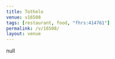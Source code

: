 ```yaml
---
title: Tothelo
venue: v16508
tags: [restaurant, food, "fhrs:414761"]
permalink: /v/16508/
layout: venue
---
```

null